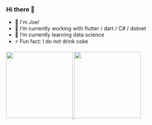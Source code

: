### Hi there 👋

- 🚀 I'm Joe!
- 🔭 I’m currently working with flutter / dart / C# / dotnet
- 🌱 I’m currently learning data science
- ⚡ Fun fact: I do not drink coke

<div>
  <a href="https://github.com/joe2611">
  <img height="180em" src="https://github-readme-stats.vercel.app/api?username=joe2611&show_icons=true&theme=dark&include_all_commits=true&count_private=true"/>
  <img height="180em" src="https://github-readme-stats.vercel.app/api/top-langs/?username=joe2611&layout=compact&langs_count=7&theme=dark"/>
</div>
